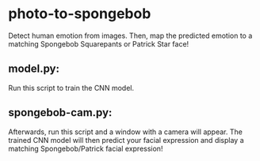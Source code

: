 # photo-to-spongebob
Detect human emotion from images. Then, map the predicted emotion to a matching Spongebob Squarepants or Patrick Star face!

## model.py: 
Run this script to train the CNN model.

## spongebob-cam.py: 
Afterwards, run this script and a window with a camera will appear. The trained CNN model will then predict your facial expression and display a matching Spongebob/Patrick facial expression!
